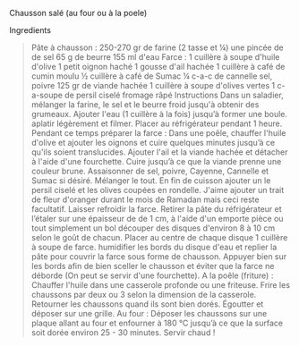 Chausson salé (au four ou à la poele)

Ingredients
> Pâte à chausson :
250-270 gr de farine (2 tasse et ¼)
une pincée de de sel
65 g de beurre
155 ml d'eau
Farce :
1 cuillère à soupe d'huile d'olive
1 petit oignon haché
1 gousse d'ail hachée
1 cuillère à café de cumin moulu
½ cuillère à café de Sumac
¼ c-a-c de cannelle
sel, poivre
125 gr de viande hachée
1 cuillère à soupe d'olives vertes
1 c-a-soupe de persil ciselé
fromage râpé
Instructions
Dans un saladier, mélanger la farine, le sel et le beurre froid jusqu'à obtenir des grumeaux.
Ajouter l'eau (1 cuillère à la fois) jusqu’à former une boule. aplatir légèrement et filmer. Placer au réfrigérateur pendant 1 heure.
Pendant ce temps préparer la farce :
Dans une poêle, chauffer l'huile d'olive et ajouter les oignons et cuire quelques minutes jusqu’à ce qu'ils soient translucides.
Ajouter l'ail et la viande hachée et détacher à l'aide d'une fourchette. Cuire jusqu’à ce que la viande prenne une couleur brune.
Assaisonner de sel, poivre, Cayenne, Cannelle et Sumac si désiré. Mélanger le tout.
En fin de cuisson ajouter un le persil ciselé et les olives coupées en rondelle.
J'aime ajouter un trait de fleur d'oranger durant le mois de Ramadan mais ceci reste facultatif. Laisser refroidir la farce.
Retirer la pâte du réfrigérateur et l’étaler sur une épaisseur de de 1 cm, à l'aide d'un emporte pièce ou tout simplement un bol découper des disques d'environ 8 à 10 cm selon le goût de chacun.
Placer au centre de chaque disque 1 cuillère à soupe de farce. humidifier les bords du disque d'eau et replier la pâte pour couvrir la farce sous forme de chausson. Appuyer bien sur les bords afin de bien sceller le chausson et éviter que la farce ne déborde (On peut se servir d'une fourchette).
A la poêle (friture) :
Chauffer l'huile dans une casserole profonde ou une friteuse. Frire les chaussons par deux ou 3 selon la dimension de la casserole. Retourner les chaussons quand ils sont bien dorés. Égoutter et déposer sur une grille.
Au four :
Déposer les chaussons sur une plaque allant au four et enfourner à 180 °C jusqu’à ce que la surface soit dorée environ 25 - 30 minutes.
Servir chaud !
